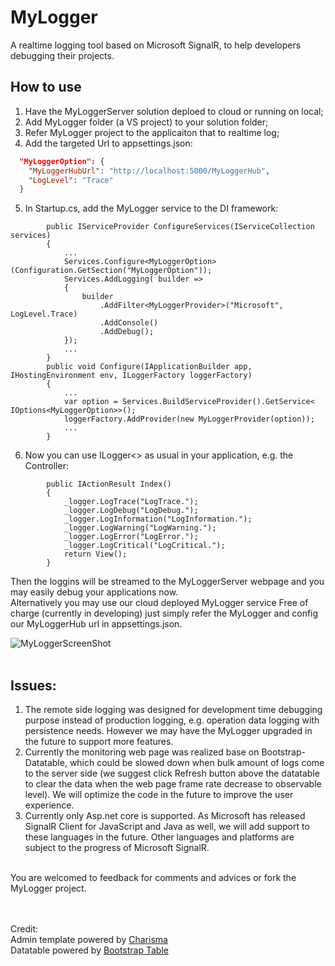 # MyLogger</br>
A realtime logging tool based on Microsoft SignalR, to help developers debugging their projects.</br>

How to use</br>
-----------------
1. Have the MyLoggerServer solution deploed to cloud or running on local;
2. Add MyLogger folder (a VS project) to your solution folder;
3. Refer MyLogger project to the applicaiton that to realtime log;
4. Add the targeted Url to appsettings.json:
~~~ Json
  "MyLoggerOption": {
    "MyLoggerHubUrl": "http://localhost:5000/MyLoggerHub",
    "LogLevel": "Trace"
  }
~~~
5. In Startup.cs, add the MyLogger service to the DI framework:
~~~
        public IServiceProvider ConfigureServices(IServiceCollection services)
        {
            ...
            Services.Configure<MyLoggerOption>(Configuration.GetSection("MyLoggerOption"));
            Services.AddLogging( builder =>
            {
                builder
                    .AddFilter<MyLoggerProvider>("Microsoft", LogLevel.Trace)
                    .AddConsole()
                    .AddDebug();
            });
            ...
        }
        public void Configure(IApplicationBuilder app, IHostingEnvironment env, ILoggerFactory loggerFactory)
        {
            ...
            var option = Services.BuildServiceProvider().GetService< IOptions<MyLoggerOption>>();
            loggerFactory.AddProvider(new MyLoggerProvider(option));
            ...
        }
~~~
6. Now you can use ILogger<> as usual in your application, e.g. the Controller:
~~~
        public IActionResult Index()
        {
            _logger.LogTrace("LogTrace.");
            _logger.LogDebug("LogDebug.");
            _logger.LogInformation("LogInformation.");
            _logger.LogWarning("LogWarning.");
            _logger.LogError("LogError.");
            _logger.LogCritical("LogCritical.");
            return View();
        }
~~~
Then the loggins will be streamed to the MyLoggerServer webpage and you may easily debug your applications now.
</br>
Alternatively you may use our cloud deployed MyLogger service Free of charge (currently in developing) just simply refer the MyLogger and config our MyLoggerHub url in appsettings.json.
</br>

![MyLoggerScreenShot](https://github.com/silentrock/MyLogger/blob/master/MyLoggerScreenShot.png)
</br></br>

Issues:
-------
1. The remote side logging was designed for development time debugging purpose instead of production logging, e.g. operation data logging with persistence needs. However we may have the MyLogger upgraded in the future to support more features.
2. Currently the monitoring web page was realized base on Bootstrap-Datatable, which could be slowed down when bulk amount of logs come to the server side (we suggest click Refresh button above the datatable to clear the data when the web page frame rate decrease to observable level). We will optimize the code in the future to improve the user experience.
3. Currently only Asp.net core is supported. As Microsoft has released SignalR Client for JavaScript and Java as well, we will add support to these languages in the future. Other languages and platforms are subject to the progress of Microsoft SignalR.
</br>
You are welcomed to feedback for comments and advices or fork the MyLogger project.
</br>
</br>
</br>

Credit:</br>
Admin template powered by [Charisma](http://usman.it/themes/charisma)</br>
Datatable powered by [Bootstrap Table](https://github.com/wenzhixin/bootstrap-table/)</br>
